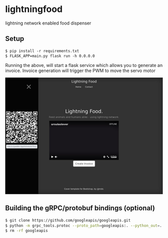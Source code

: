 # lightningfood
lightning network enabled food dispenser

## Setup
```
$ pip install -r requirements.txt
$ FLASK_APP=main.py flask run -h 0.0.0.0
```

Running the above, will start a flask service which allows you to generate an invoice.
Invoice generation will trigger the PWM to move the servo motor

![screenshot](flask.png)

## Building the gRPC/protobuf bindings (optional)

```bash
$ git clone https://github.com/googleapis/googleapis.git
$ python -m grpc_tools.protoc --proto_path=googleapis:. --python_out=. --grpc_python_out=. rpc.proto
$ rm -rf googleapis
```
